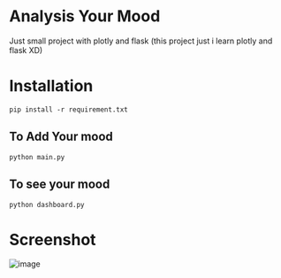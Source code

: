 <h1>Analysis Your Mood</h1>
<p>Just small project with plotly and flask (this project just i learn plotly and flask XD)</p>

<h1>Installation</h1>

```
pip install -r requirement.txt
```


<h2>To Add Your mood</h2>

```
python main.py
```

<h2>To see your mood</h2>

```
python dashboard.py
```

<h1>Screenshot</h1>

![image](https://github.com/KnoyanMitsu/mood-analysis/assets/65282316/d1cd4798-a55d-46a0-8e04-d6f96ba0f53e)
